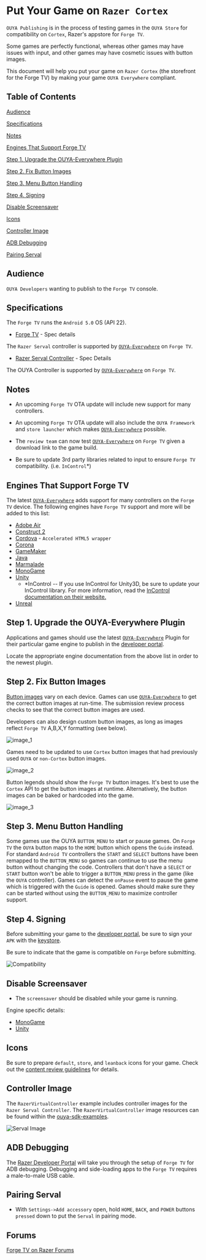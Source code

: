 # Put Your Game on `Razer Cortex`

`OUYA Publishing` is in the process of testing games in the `OUYA Store` for compatibility on `Cortex`, Razer's appstore for `Forge TV`.

Some games are perfectly functional, whereas other games may have issues with input, and other games may have cosmetic issues with button images.

This document will help you put your game on `Razer Cortex` (the storefront for the Forge TV) by making your game `OUYA Everywhere` compliant.

## Table of Contents

[Audience](forge_tv.md#user-content-audience)

[Specifications](forge_tv.md#user-content-specifications)

[Notes](forge_tv.md#user-content-notes)

[Engines That Support Forge TV](forge_tv.md#user-content-engines-that-support-forge-tv)

[Step 1. Upgrade the OUYA-Everywhere Plugin](forge_tv.md#user-content-step-1-upgrade-the-ouya-everywhere-plugin)

[Step 2. Fix Button Images](forge_tv.md#user-content-step-2-fix-button-images)

[Step 3. Menu Button Handling](forge_tv.md#user-content-step-3-menu-button-handling)

[Step 4. Signing](forge_tv.md#user-content-step-4-signing)

[Disable Screensaver](forge_tv.md#user-content-disable-screensaver)

[Icons](forge_tv.md#user-content-icons)

[Controller Image](forge_tv.md#user-content-controller-image)

[ADB Debugging](forge_tv.md#user-content-adb-debugging)

[Pairing Serval](forge_tv.md#user-content-pairing-serval)

## Audience

`OUYA Developers` wanting to publish to the `Forge TV` console.

## Specifications

The `Forge TV` runs the `Android 5.0` OS (API 22).

* [Forge TV](http://www.razerzone.com/gaming-systems/razer-forge-tv) - Spec details

The `Razer Serval` controller is supported by [`OUYA-Everywhere`](ouya-everywhere.md) on `Forge TV`.

* [Razer Serval Controller](http://www.razerzone.com/gaming-controllers/razer-serval) - Spec Details

The OUYA Controller is supported by [`OUYA-Everywhere`](ouya-everywhere.md) on `Forge TV`.

## Notes

* An upcoming `Forge TV` OTA update will include new support for many controllers.

* An upcoming `Forge TV` OTA update will also include the `OUYA Framework` and `store launcher` which makes [`OUYA-Everywhere`](ouya-everywhere.md) possible.

* The `review team` can now test [`OUYA-Everywhere`](ouya-everywhere.md) on `Forge TV` given a download link to the game build.

* Be sure to update 3rd party libraries related to input to ensure `Forge TV` compatibility. (i.e. `InControl`*)

## Engines That Support Forge TV

The latest [`OUYA-Everywhere`](ouya-everywhere.md) adds support for many controllers on the `Forge TV` device. The following engines have `Forge TV` support and more will be added to this list:

* [Adobe Air](adobe-air.md)
* [Construct 2](construct_2.md)
* [Cordova](cordova.md) - `Accelerated HTML5 wrapper`
* [Corona](corona.md)
* [GameMaker](game-maker.md)
* [Java](java.md)
* [Marmalade](marmalade.md)
* [MonoGame](mono-game.md#user-content-forge-tv)
* [Unity](unity.md)
	* *InControl -- If you use InControl for Unity3D, be sure to update your InControl library. For more information, read the [InControl documentation on their website.](http://www.gallantgames.com/pages/incontrol-ouya)
* [Unreal](unreal.md#user-content-forge-tv)

## Step 1. Upgrade the OUYA-Everywhere Plugin

Applications and games should use the latest [`OUYA-Everywhere`](ouya-everywhere.md) Plugin for their particular game engine to publish in the [developer portal](http://devs.ouya.tv).

Locate the appropriate engine documentation from the above list in order to the newest plugin.

## Step 2. Fix Button Images

[Button images](https://github.com/ouya/docs/blob/master/ouya-everywhere.md#user-content-controller-images) vary on each device. Games can use [`OUYA-Everywhere`](ouya-everywhere.md) to get the correct button images at run-time. The submission review process checks to see that the correct button images are used.

Developers can also design custom button images, as long as  images reflect `Forge TV` A,B,X,Y formatting (see below).

![image_1](forge_tv/image_1.png)

Games need to be updated to use `Cortex` button images that had previously used `OUYA` or `non-Cortex` button images.

![image_2](forge_tv/image_2.png)

Button legends should show the `Forge TV` button images. It's best to use the `Cortex` API to get the button images at runtime. Alternatively, the button images can be baked or hardcoded into the game.

![image_3](forge_tv/image_3.png)

## Step 3. Menu Button Handling

Some games use the OUYA `BUTTON_MENU` to start or pause games. On `Forge TV` the `OUYA` button maps to the `HOME` button which opens the `Guide` instead. For standard `Android TV` controllers the `START` and `SELECT` buttons have been remapped to the `BUTTON_MENU` so games can continue to use the menu button without changing the code. Controllers that don't have a `SELECT` or `START` button won't be able to trigger a `BUTTON_MENU` press in the game (like the `OUYA` controller). Games can detect the `onPause` event to pause the game which is triggered with the `Guide` is opened. Games should make sure they can be started without using the `BUTTON_MENU` to maximize controller support.

## Step 4. Signing

Before submitting your game to the [developer portal](http://devs.ouya.tv), be sure to sign your `APK` with the [keystore](content-review-guidelines.md#user-content-keystore).

Be sure to indicate that the game is compatible on `Forge` before submitting.

![Compatibility](forge_tv/image_4.png)

## Disable Screensaver

* The `screensaver` should be disabled while your game is running.

Engine specific details:

* [MonoGame](mono-game.md#user-content-disable-forge-screensaver)
* [Unity](unity.md#user-content-disable-forge-screensaver)

## Icons

Be sure to prepare `default`, `store`, and `leanback` icons for your game. Check out the [content review guidelines](content-review-guidelines.md#user-content-icons) for details.

## Controller Image

The `RazerVirtualController` example includes controller images for the `Razer Serval Controller`. The `RazerVirtualController` image resources can be found within the [ouya-sdk-examples](https://github.com/ouya/ouya-sdk-examples/tree/master/Android/RazerVirtualController).

![Serval Image](ouya-everywhere-android-java/image_3.png)

## ADB Debugging

The [Razer Developer Portal](http://developer.razerzone.com/forge-tv/developer-setup/) will take you through the setup of `Forge TV` for ADB debugging. Debugging and side-loading apps to the `Forge TV` requires a male-to-male USB cable.

## Pairing Serval

* With `Settings->Add accessory` open, hold `HOME`, `BACK`, and `POWER` buttons `pressed` down to put the `Serval` in pairing mode.

## Forums

[Forge TV on Razer Forums](https://insider.razerzone.com/index.php?forums/razer-forge-tv.126/)
